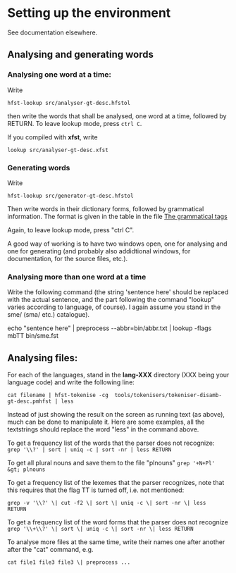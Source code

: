Setting up the environment
==========================

See documentation elsewhere.

Analysing and generating words
------------------------------


### Analysing one word at a time:

Write

 `hfst-lookup src/analyser-gt-desc.hfstol`

then write the words that shall be analysed, one word at a time, followed by RETURN. To leave lookup mode, press `ctrl C`.

If you compiled with **xfst**, write

 `lookup src/analyser-gt-desc.xfst`


### Generating words

Write

 `hfst-lookup src/generator-gt-desc.hfstol`

Then write words in their dictionary forms, followed by
    grammatical information. The format is given in the table in the
    file [The grammatical
    tags](/lang/sme/docu-sme-grammartags.html) 

Again, to leave lookup mode, press "ctrl C".

A good way of working is to have two windows open, one for analysing and
one for generating (and probably also addidtional windows, for
documentation, for the source files, etc.).

### Analysing more than one word at a time

Write the following command (the string 'sentence here' should be
replaced with the actual sentence, and the part following the command
"lookup" varies according to language, of course). I again assume you
stand in the sme/ (sma/ etc.) catalogue).

echo "sentence here" \| preprocess --abbr=bin/abbr.txt \| lookup -flags
mbTT bin/sme.fst

Analysing files:
----------------

For each of the languages, stand in the **lang-XXX** directory (XXX being your language code) and write the following line:

    cat filename | hfst-tokenise -cg  tools/tokenisers/tokeniser-disamb-gt-desc.pmhfst | less


Instead of just showing the result on the screen as running text (as
above), much can be done to manipulate it. Here are some examples, all
the textstrings should replace the word "less" in the command above.

To get a   frequency list of the words that the parser does not recognize:    
`grep '\\?' | sort | uniq -c | sort -nr | less RETURN`

To get all plural nouns and save them
    to the file "plnouns"
`grep '+N+Pl' &gt; plnouns`

To get a frequency list of the lexemes that the parser
    recognizes, note that this requires that the flag TT is turned off,
    i.e. not mentioned:
    
`grep -v '\\?' \| cut -f2 \| sort \| uniq -c \| sort -nr \| less   RETURN`
    
To get a frequency list of the word forms that the parser does not recognize
`grep '\\+\\?' \| sort \| uniq -c \| sort -nr \| less RETURN`

To analyse more files at the same time, write their names one after
another after the "cat" command, e.g. 

`cat file1 file3 file3 \|
preprocess ...`
